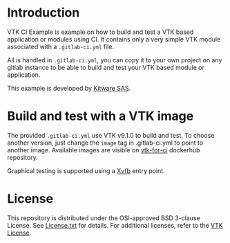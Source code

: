 Introduction
============
VTK CI Example is example on how to build and test a VTK based application or modules using CI.
It contains only a very simple VTK module associated with a `.gitlab-ci.yml` file.

All is handled in `.gitlab-ci.yml`, you can copy it to your own project
on any gitlab instance to be able to build and test your VTK based module or application.

This example is developed by [Kitware SAS][].

[Kitware SAS]: https://www.kitware.eu

Build and test with a VTK image
====================================
The provided `.gitlab-ci.yml` use VTK v9.1.0 to build and test.
To choose another version, just change the `image` tag in .gitlab-ci.yml to point to another image.
Available images are visible on [vtk-for-ci][] dockerhub repository.

Graphical testing is supported using a [Xvfb][] entry point.

[vtk-for-ci]: https://hub.docker.com/r/kitware/vtk-for-ci
[Xvfb]: https://en.wikipedia.org/wiki/Xvfb

License
=======

This repository is distributed under the OSI-approved BSD 3-clause License.
See [License.txt][] for details. For additional licenses, refer to the
[VTK License][].

[License.txt]: License.txt
[VTK License]: https://vtk.org/about/#license
